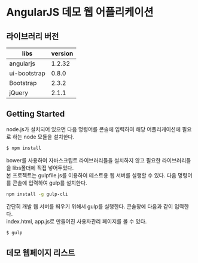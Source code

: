 # AngularJS 데모 웹 어플리케이션

## 라이브러리 버전

| libs         | version |
|--------------|---------|
| angularjs    | 1.2.32  |
| ui-bootstrap | 0.8.0   |
| Bootstrap    | 2.3.2   |
| jQuery       | 2.1.1   |

## Getting Started

node.js가 설치되어 있으면 다음 명령어를 콘솔에 입력하여 해당 어플리케이션에 필요로 하는 node 모듈을 설치한다.

```sh
$ npm install
```

bower를 사용하여 자바스크립트 라이브러리들을 설치하지 않고 필요한 라이브러리들을 libs폴더에 직접 넣어두었다.  
본 프로젝트는 gulpfile.js를 이용하여 테스트용 웹 서버를 실행할 수 있다. 다음 명령어를 콘솔에 입력하여 gulp를 설치한다.

```sh
npm install -g gulp-cli
```

간단히 개발 웹 서버를 띄우기 위해서 gulp를 실행한다. 콘솔창에 다음과 같이 입력한다.  
index.html, app.js로 만들어진 사용자관리 페이지를 볼 수 있다.

```sh
$ gulp
```

## 데모 웹페이지 리스트

